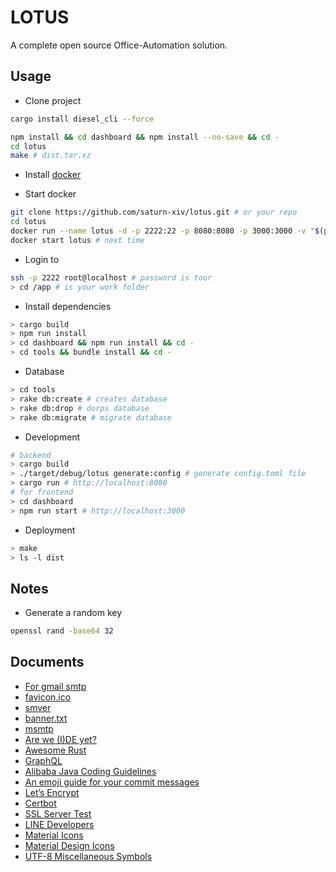 # LOTUS

A complete open source Office-Automation solution.

## Usage

-   Clone project

```bash
cargo install diesel_cli --force

npm install && cd dashboard && npm install --no-save && cd -
cd lotus
make # dist.tar.xz
```

-   Install [docker](doc/DOCKER.md)

-   Start docker

```bash
git clone https://github.com/saturn-xiv/lotus.git # or your repo
cd lotus
docker run --name lotus -d -p 2222:22 -p 8080:8080 -p 3000:3000 -v "$(pwd)":/app chonglou/lotus:latest # ONLY FOR FIRST TIME
docker start lotus # next time
```

-   Login to

```bash
ssh -p 2222 root@localhost # password is toor
> cd /app # is your work folder
```

-   Install dependencies

```bash
> cargo build
> npm run install
> cd dashboard && npm run install && cd -
> cd tools && bundle install && cd -
```

-   Database

```bash
> cd tools
> rake db:create # creates database
> rake db:drop # dorps database
> rake db:migrate # migrate database
```

-   Development

```bash
# backend
> cargo build
> ./target/debug/lotus generate:config # generate config.toml file
> cargo run # http://localhost:8080
# for frontend
> cd dashboard
> npm run start # http://localhost:3000
```

-   Deployment

```bash
> make
> ls -l dist
```

## Notes

-   Generate a random key

```bash
openssl rand -base64 32
```

## Documents

-   [For gmail smtp](http://stackoverflow.com/questions/20337040/gmail-smtp-debug-error-please-log-in-via-your-web-browser)
-   [favicon.ico](http://icoconvert.com/)
-   [smver](http://semver.org/)
-   [banner.txt](http://patorjk.com/software/taag/)
-   [msmtp](https://wiki.archlinux.org/index.php/msmtp)
-   [Are we (I)DE yet?](https://areweideyet.com/)
-   [Awesome Rust](https://github.com/rust-unofficial/awesome-rust)
-   [GraphQL](https://graphql.org/learn/)
-   [Alibaba Java Coding Guidelines](https://github.com/alibaba/p3c)
-   [An emoji guide for your commit messages](https://gitmoji.carloscuesta.me/)
-   [Let’s Encrypt](https://letsencrypt.org/)
-   [Certbot](https://certbot.eff.org/)
-   [SSL Server Test](https://www.ssllabs.com/ssltest/index.html)
-   [LINE Developers](https://developers.line.me/en/)
-   [Material Icons](https://material.io/tools/icons/?style=baseline)
-   [Material Design Icons](https://materialdesignicons.com/)
-   [UTF-8 Miscellaneous Symbols](https://www.w3schools.com/charsets/ref_utf_misc_symbols.asp)
